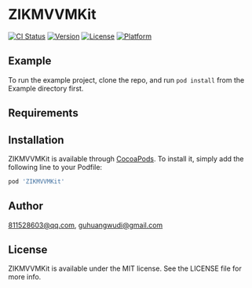 # ZIKMVVMKit

[![CI Status](http://img.shields.io/travis/811528603@qq.com/ZIKMVVMKit.svg?style=flat)](https://travis-ci.org/811528603@qq.com/ZIKMVVMKit)
[![Version](https://img.shields.io/cocoapods/v/ZIKMVVMKit.svg?style=flat)](http://cocoapods.org/pods/ZIKMVVMKit)
[![License](https://img.shields.io/cocoapods/l/ZIKMVVMKit.svg?style=flat)](http://cocoapods.org/pods/ZIKMVVMKit)
[![Platform](https://img.shields.io/cocoapods/p/ZIKMVVMKit.svg?style=flat)](http://cocoapods.org/pods/ZIKMVVMKit)

## Example

To run the example project, clone the repo, and run `pod install` from the Example directory first.

## Requirements

## Installation

ZIKMVVMKit is available through [CocoaPods](http://cocoapods.org). To install
it, simply add the following line to your Podfile:

```ruby
pod 'ZIKMVVMKit'
```

## Author

811528603@qq.com, guhuangwudi@gmail.com

## License

ZIKMVVMKit is available under the MIT license. See the LICENSE file for more info.
